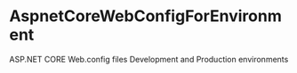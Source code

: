 # AspnetCoreWebConfigForEnvironment
ASP.NET CORE Web.config files Development and Production environments
